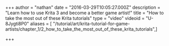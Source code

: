 +++
author = "nathan"
date = "2016-03-29T10:05:27.000Z"
description = "Learn how to use Krita 3 and become a better game artist!"
title = "How to take the most out of these Krita tutorials"
type = "video"
videoid = "U-8Jygti8P0"
aliases = [ "/tutorial/art/krita-tutorial-for-game-artists/chapter_1/2_how_to_take_the_most_out_of_these_krita_tutorials",]

+++
